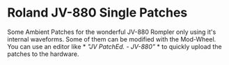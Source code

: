 # Roland JV-880 Single Patches

Some Ambient Patches for the wonderful JV-880 Rompler only using it's internal waveforms. Some of them can be modified with the Mod-Wheel. You can use an editor like * *"JV PatchEd. - JV-880"* * to quickly upload the patches to the hardware.
